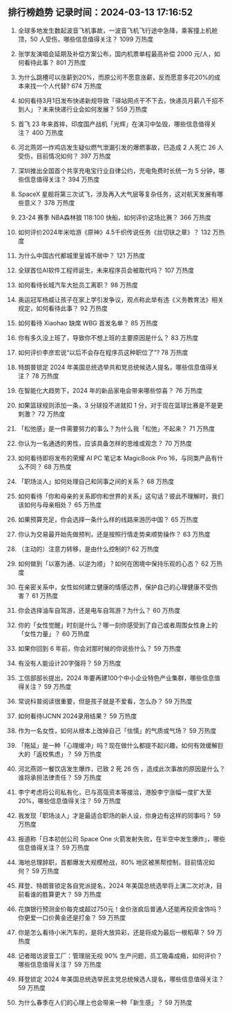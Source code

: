 
## 排行榜趋势 记录时间：2024-03-13 17:16:52
  
  1. 全球多地发生数起波音飞机事故，一波音飞机飞行途中急降，乘客撞上机舱顶，50 人受伤，哪些信息值得关注？ 1099 万热度
    
  2. 张学友演唱会延期及补偿方案公布，国内机票单程最高补偿 2000 元/人，如何看待此事？ 801 万热度
    
  3. 为什么跳槽可以涨薪到20%，而原公司不愿意涨薪，反而愿意多花20%的成本来找一个人代替? 674 万热度
    
  4. 如何看待3月1日发布快递新规导致「驿站网点干不下去，快递员月薪八千招不到人」？未来快递行业会如何发展？ 559 万热度
    
  5. 首飞 23 年来首摔，印度国产战机「光辉」在演习中坠毁，哪些信息值得关注？ 400 万热度
    
  6. 河北燕郊一炸鸡店发生疑似燃气泄漏引发的爆燃事故，已造成 2 人死亡 26 人受伤，目前情况如何？ 397 万热度
    
  7. 深圳推出全国首个共享充电宝行业自律公约，充电免费时长统一为 5 分钟，哪些信息值得关注？ 394 万热度
    
  8. SpaceX 星舰将第三次试飞，涉及再入大气层等复杂任务，这对航天发展有哪些意义？ 378 万热度
    
  9. 23-24 赛季 NBA森林狼 118:100 快船，如何评价这场比赛？ 366 万热度
    
  10. 如何评价2024年米哈游《原神》4.5千织传说任务《丝切铗之章》？ 132 万热度
    
  11. 为什么中国古代都城里皇城不居中？ 121 万热度
    
  12. 全球首位AI软件工程师诞生，未来程序员会被取代吗？ 107 万热度
    
  13. 如何看待长城汽车大批员工离职？ 98 万热度
    
  14. 奥运冠军杨威让孩子在家上学引发争议，观点称此举有违《义务教育法》相关规定，如何看待此事？ 92 万热度
    
  15. 如何看待 Xiaohao 缺席 WBG 首发名单？ 85 万热度
    
  16. 你有多久没上班了，导致你不想上班的主要原因是什么？ 83 万热度
    
  17. 如何评价李彦宏说“以后不会存在程序员这种职位了”? 78 万热度
    
  18. 特朗普锁定 2024 年美国总统选举共和党总统候选人提名，哪些信息值得关注？ 78 万热度
    
  19. 在智能化大趋势下，2024 年的新品家电会带来哪些惊喜？ 76 万热度
    
  20. 如果篮球规则添加一条，3 分球投不进就扣 1 分，对于现在篮球比赛是不是更刺激？ 72 万热度
    
  21. 「松弛感」是一件需要努力的事么？为什么我「松弛」不起来？ 71 万热度
    
  22. 你认为一名通透的男性，应该具备怎样的思维或观念？ 70 万热度
    
  23. 如何看待即将发布的荣耀 AI PC 笔记本 MagicBook Pro 16，与同类产品有什么不同？ 68 万热度
    
  24. 「职场淡人」如何处理自己和同事之间的关系？ 68 万热度
    
  25. 如何看待「你和母亲的关系即你和世界的关系」这句话？彼此不理解时，我们该如何与母亲相处？ 65 万热度
    
  26. 如果预算充足，你会选择一条什么样的线路来游历中国？ 65 万热度
    
  27. 你认为交易最开始先做预判，还是按照行情走势来顺势操作？ 63 万热度
    
  28. （主动的）注意力转移，是由什么控制的? 62 万热度
    
  29. 如何做到「以塞为通、以逆为顺」？如何在困境中保持乐观的心态？ 62 万热度
    
  30. 在亲密关系中，女性如何建立健康的情感边界，保护自己的心理健康不受伤害？ 61 万热度
    
  31. 你会选择油车自驾游，还是电车自驾游？为什么？ 60 万热度
    
  32. 你的「女性觉醒」时刻是什么？哪一刻你感受到了自己或者周围女性身上的「女性力量」？ 60 万热度
    
  33. 如果你回到 6 年前，你会对那时候的你说些什么？ 59 万热度
    
  34. 有没有人能设计20字强将？ 59 万热度
    
  35. 工信部部长提出，2024 年要再建100个中小企业特色产业集群，哪些信息值得关注？ 59 万热度
    
  36. 常说科普阅读很重要，但是孩子就是不爱看，怎么办？ 59 万热度
    
  37. 如何看待IJCNN 2024录用结果？ 59 万热度
    
  38. 作为一名女性，如何从根本上改掉自己「怯懦」的气质或气场？ 59 万热度
    
  39. 「拖延」是一种「心理缓冲」吗？现在做什么都提不起兴趣，如何有效缓解巨大的「返校焦虑」？ 59 万热度
    
  40. 河北燕郊一餐饮店发生爆炸，已致 2 死 26 伤 ，造成此次事故的原因是什么？谁将承担法律责任？ 59 万热度
    
  41. 李宁考虑将公司私有化，已与高瓴资本等接洽，港股李宁涨幅一度扩大至 20%，哪些信息值得关注？ 59 万热度
    
  42. 我发现「职场淡人」才是最适合职场的新人设，你身边有这样的同事吗？ 59 万热度
    
  43. 报道称「日本初创公司 Space One 火箭发射失败，在半空中发生爆炸」，哪些信息值得关注？ 59 万热度
    
  44. 海地总理辞职，首都爆发大规模枪战，80% 地区被黑帮控制，目前情况如何？ 59 万热度
    
  45. 拜登、特朗普锁定各自党派提名，2024 年美国总统选举将上演二次对决，目前看谁的胜算更大？ 59 万热度
    
  46. 花旗银行预测金价每克或超过750元！金价涨疯后普通人还能再投资金饰吗？你更爱一口价黄金还是打金？ 59 万热度
    
  47. 你是怎么看待小米汽车的，是将大放异彩，还是将成为最后一根稻草？ 59 万热度
    
  48. 记者暗访波音工厂：管理层无视 90% 生产问题，员工吸毒成瘾，如何评价？哪些信息值得关注？ 59 万热度
    
  49. 拜登锁定 2024 年美国总统选举民主党总统候选人提名，哪些信息值得关注？ 59 万热度
    
  50. 为什么春季在人们的心理上也会带来一种「新生感」？ 59 万热度
    